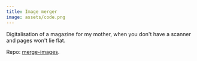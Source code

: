 ```yaml
---
title: Image merger
image: assets/code.png
---
```

Digitalisation of a magazine for my mother, when you don't have a scanner and pages won't lie flat.

Repo: [merge-images](https://github.com/inesucrvenom/small-projects/merge-images/).
